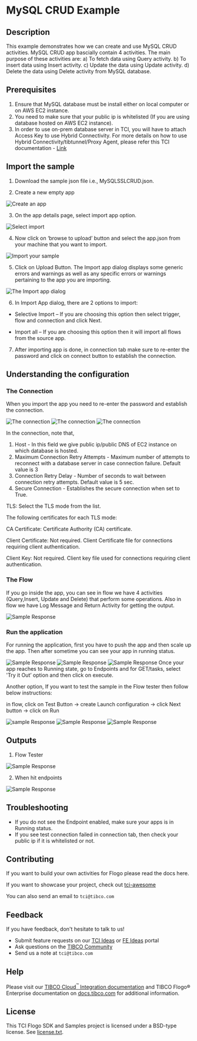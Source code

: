 # MySQL CRUD Example


## Description

This example demonstrates how we can create and use MySQL CRUD activities.
MySQL CRUD app bascially contain 4 activities. The main purpose of these activities are:
a) To fetch data using Query activity.
b) To insert data using Insert activity.
c) Update the data using Update activity.
d) Delete the data using Delete activity from MySQL database.

## Prerequisites

1. Ensure that MySQL database must be install either on local computer or on AWS EC2 instance.
2. You need to make sure that your public ip is whitelisted (If you are using database hosted on AWS EC2 instance).
3. In order to use on-prem database server in TCI, you will have to attach Access Key to use Hybrid Connectivity.
   For more details on how to use Hybrid Connectivity/tibtunnel/Proxy Agent, please refer this TCI documentation - [Link](https://integration.cloud.tibco.com/docs/#tci/using/hybrid-agent/installing-configuring-running-agent.html%3FTocPath%3DUsing%2520TIBCO%2520Cloud%25E2%2584%25A2%2520Integration%7CUsing%2520the%2520TIBCO%2520Cloud%25E2%2584%25A2%2520Integration%2520-%2520Hybrid%2520Agent%7C_____4)

## Import the sample

1. Download the sample json file i.e., MySQLSSLCRUD.json.

2. Create a new empty app

![Create an app](../../../import-screenshots/mysql_docs_screenshot/1.png)

3. On the app details page, select import app option.

![Select import](../../../import-screenshots/mysql_docs_screenshot/2.png)

4. Now click on ‘browse to upload’ button and select the app.json from your machine that you want to import.

![Import your sample](../../../import-screenshots/mysql_docs_screenshot/3.png)

5. Click on Upload Button. The Import app dialog displays some generic errors and warnings as well as any specific errors or warnings pertaining to the app you are importing.

![The Import app dialog](../../../import-screenshots/mysql_docs_screenshot/4.png)

6. In Import App dialog, there are 2 options to import:

* Selective Import – If you are choosing this option then select trigger, flow and connection and click Next.

* Import all – If you are choosing this option then it will import all flows from the source app.

7. After importing app is done, in connection tab make sure to re-enter the password and click on connect button to establish the connection.

## Understanding the configuration

### The Connection

When you import the app you need to re-enter the password and establish the connection.

![The connection](../../../import-screenshots/mysql_docs_screenshot/6.png)
![The connection](../../../import-screenshots/mysql_docs_screenshot/7.png)
![The connection](../../../import-screenshots/mysql_docs_screenshot/8.png)

In the connection, note that,
1. Host - In this field we give public ip/public DNS of EC2 instance on which database is hosted.
2. Maximum Connection Retry Attempts - Maximum number of attempts to reconnect with a database server in case connection failure. Default value is 3
3. Connection Retry Delay - Number of seconds to wait between connection retry attempts. Default value is 5 sec.
4. Secure Connection - Establishes the secure connection when set to True.

TLS: Select the TLS mode from the list.

The following certificates for each TLS mode:

CA Certificate: Certificate Authority (CA) certificate.

Client Certificate: Not required. Client Certificate file for connections requiring client authentication.

Client Key: Not required. Client key file used for connections requiring client authentication.
 

### The Flow

If you go inside the app, you can see in flow we have 4 activities (Query,Insert, Update and Delete) that perform some operations.
Also in flow we have Log Message and Return Activity for getting the output.

![Sample Response](../../../import-screenshots/mysql_docs_screenshot/9.png)

### Run the application
For running the application, first you have to push the app and then scale up the app.
Then after sometime you can see your app in running status.

![Sample Response](../../../import-screenshots/mysql_docs_screenshot/10.png)
![Sample Response](../../../import-screenshots/mysql_docs_screenshot/11.png)
![Sample Response](../../../import-screenshots/mysql_docs_screenshot/12.png)
Once your app reaches to Running state, go to Endpoints and for GET/tasks, select 'Try it Out’ option and then click on execute.

Another option, If you want to test the sample in the Flow tester then follow below instructions:
 
in flow, click on Test Button -> create Launch configuration -> click Next button -> click on Run

![sample Response](../../../import-screenshots/mysql_docs_screenshot/13.png)
![Sample Response](../../../import-screenshots/mysql_docs_screenshot/14.png)
![Sample Response](../../../import-screenshots/mysql_docs_screenshot/15.png)

## Outputs

1. Flow Tester

![Sample Response](../../../import-screenshots/mysql_docs_screenshot/16.png)

2. When hit endpoints

![Sample Response](../../../import-screenshots/mysql_docs_screenshot/17.png)


## Troubleshooting

* If you do not see the Endpoint enabled, make sure your apps is in Running status.
* If you see test connection failed in connection tab, then check your public ip if it is whitelisted or not.

## Contributing
If you want to build your own activities for Flogo please read the docs here.

If you want to showcase your project, check out [tci-awesome](https://github.com/TIBCOSoftware/tci-awesome)

You can also send an email to `tci@tibco.com`

## Feedback
If you have feedback, don't hesitate to talk to us!

* Submit feature requests on our [TCI Ideas](https://ideas.tibco.com/?project=TCI) or [FE Ideas](https://ideas.tibco.com/?project=FE) portal
* Ask questions on the [TIBCO Community](https://community.tibco.com/answers/product/344006)
* Send us a note at `tci@tibco.com`

## Help
Please visit our [TIBCO Cloud<sup>&trade;</sup> Integration documentation](https://integration.cloud.tibco.com/docs/) and TIBCO Flogo® Enterprise documentation on [docs.tibco.com](https://docs.tibco.com/) for additional information.

## License
This TCI Flogo SDK and Samples project is licensed under a BSD-type license. See [license.txt](license.txt).

